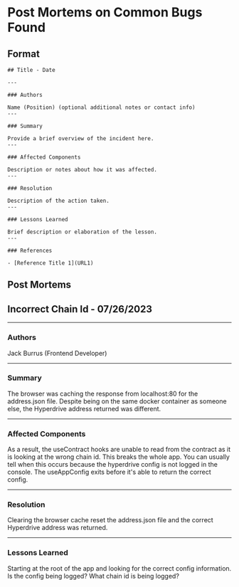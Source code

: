 # Post Mortems on Common Bugs Found

## Format

    ## Title - Date

    ---

    ### Authors

    Name (Position) (optional additional notes or contact info)
    ---

    ### Summary

    Provide a brief overview of the incident here.
    ---

    ### Affected Components

    Description or notes about how it was affected.
    ---

    ### Resolution

    Description of the action taken.
    ---

    ### Lessons Learned

    Brief description or elaboration of the lesson.
    ---

    ### References

    - [Reference Title 1](URL1)

## Post Mortems

## Incorrect Chain Id - 07/26/2023

---

### Authors

Jack Burrus (Frontend Developer)

---

### Summary

The browser was caching the response from localhost:80 for the address.json file. Despite being on the same docker container as someone else, the Hyperdrive address returned was different.

---

### Affected Components

As a result, the useContract hooks are unable to read from the contract as it is looking at the wrong chain id. This breaks the whole app. You can usually tell when this occurs because the hyperdrive config is not logged in the console. The useAppConfig exits before it's able to return the correct config.

---

### Resolution

Clearing the browser cache reset the address.json file and the correct Hyperdrive address was returned.

---

### Lessons Learned

Starting at the root of the app and looking for the correct config information. Is the config being logged? What chain id is being logged?
